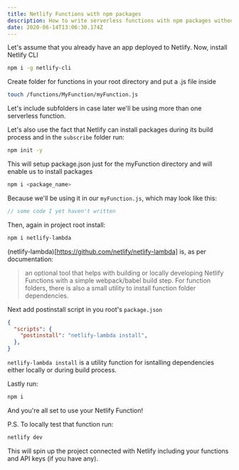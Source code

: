 ```yaml
---
title: Netlify Functions with npm packages
description: How to write serverless functions with npm packages without committing node_modules
date: 2020-06-14T13:06:30.174Z
---
```

Let's assume that you already have an app deployed to Netlify. Now, install Netlify CLI

```bash
npm i -g netlify-cli
```

Create folder for functions in your root directory and put a .js file inside

```bash
touch /functions/MyFunction/myFunction.js
```

Let's include subfolders in case later we'll be using more than one serverless function.

Let's also use the fact that Netlify can install packages during its build process and in the `subscribe` folder run:

```bash
npm init -y
```

This will setup package.json just for the myFunction directory and will enable us to install packages

```bash
npm i <package_name>
```

Because we'll be using it in our `myFunction.js`, which may look like this:

```javascript
// some code I yet haven't written
```

Then, again in project root install:

```bash
npm i netlify-lambda
```

(netlify-lambda)[https://github.com/netlify/netlify-lambda] is, as per documentation:
>an optional tool that helps with building or locally developing Netlify Functions with a simple webpack/babel build step. For function folders, there is also a small utility to install function folder dependencies.

Next add postinstall script in you root's `package.json`

```json
{
  "scripts": {
    "postinstall": "netlify-lambda install",
  },
}
```
`netlify-lambda install` is a utility function for isntalling dependencies either locally or during build process.

Lastly run:

```bash
npm i
```

And you're all set to use your Netlify Function!

P.S. To locally test that function run:

```bash
netlify dev
```

This will spin up the project connected with Netlify including your functions and API keys (if you have any).
